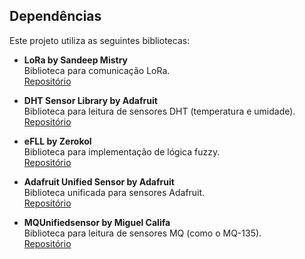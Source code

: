 ## Dependências

Este projeto utiliza as seguintes bibliotecas:

- **LoRa by Sandeep Mistry**  
  Biblioteca para comunicação LoRa.  
  [Repositório](https://github.com/sandeepmistry/arduino-LoRa) 

- **DHT Sensor Library by Adafruit**  
  Biblioteca para leitura de sensores DHT (temperatura e umidade).  
  [Repositório](https://github.com/adafruit/DHT-sensor-library)

- **eFLL by Zerokol**  
  Biblioteca para implementação de lógica fuzzy.  
  [Repositório](https://github.com/zerokol/eFLL)

- **Adafruit Unified Sensor by Adafruit**  
  Biblioteca unificada para sensores Adafruit.  
  [Repositório](https://github.com/adafruit/Adafruit_Sensor)

- **MQUnifiedsensor by Miguel Califa**  
  Biblioteca para leitura de sensores MQ (como o MQ-135).  
  [Repositório](https://github.com/miguel5612/MQSensorsLib)
